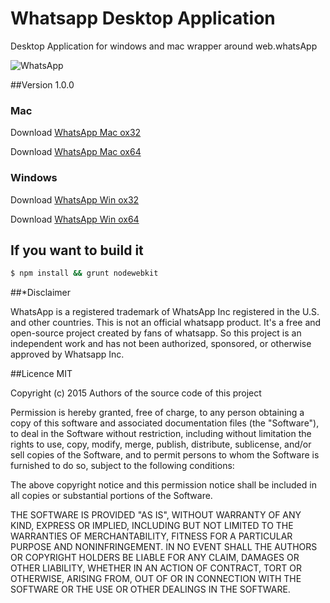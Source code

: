Whatsapp Desktop Application
============================

Desktop Application for  windows and mac wrapper around web.whatsApp
 
![WhatsApp](https://cdn.rawgit.com/radjivC/whatsapp-desktop/master/render/whatsappdesktop.png "WhatsApp Desktop")

##Version 1.0.0

### Mac
Download [WhatsApp Mac ox32](http://inft.ly/Th9XPRn)

Download [WhatsApp Mac ox64](http://inft.ly/Th9XPRn)

### Windows
Download [WhatsApp Win ox32](http://inft.ly/Th9XPRn)

Download [WhatsApp Win ox64](http://inft.ly/Th9XPRn)


## If you want to build it

````bash
$ npm install && grunt nodewebkit
````




##*Disclaimer

WhatsApp is a registered trademark of WhatsApp Inc registered in the U.S. and other countries. This is not an official whatsapp product. It's a free and open-source project created by fans of whatsapp. So this project is an independent work and has not been authorized, sponsored, or otherwise approved by Whatsapp Inc. 

##Licence MIT


Copyright (c) 2015 Authors of the source code of this project

Permission is hereby granted, free of charge, to any person obtaining a copy of this software and associated documentation files (the "Software"), to deal in the Software without restriction, including without limitation the rights to use, copy, modify, merge, publish, distribute, sublicense, and/or sell copies of the Software, and to permit persons to whom the Software is furnished to do so, subject to the following conditions:

The above copyright notice and this permission notice shall be included in all copies or substantial portions of the Software.

THE SOFTWARE IS PROVIDED "AS IS", WITHOUT WARRANTY OF ANY KIND, EXPRESS OR IMPLIED, INCLUDING BUT NOT LIMITED TO THE WARRANTIES OF MERCHANTABILITY, FITNESS FOR A PARTICULAR PURPOSE AND NONINFRINGEMENT. IN NO EVENT SHALL THE AUTHORS OR COPYRIGHT HOLDERS BE LIABLE FOR ANY CLAIM, DAMAGES OR OTHER LIABILITY, WHETHER IN AN ACTION OF CONTRACT, TORT OR OTHERWISE, ARISING FROM, OUT OF OR IN CONNECTION WITH THE SOFTWARE OR THE USE OR OTHER DEALINGS IN THE SOFTWARE.

 



